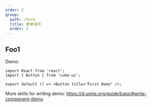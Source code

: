 ```yaml
---
order: 2
group:
  path: /form
  title: 表单组件
  order: 2
---
```


## Foo1

Demo:

```tsx
import React from 'react';
import { Button } from 'cube-ui';

export default () => <Button title="First Demo" />;
```

More skills for writing demo: https://d.umijs.org/guide/basic#write-component-demo
